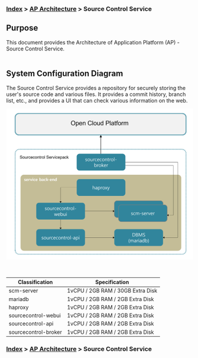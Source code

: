 ### [Index](https://github.com/PaaS-TA/Guide-eng/blob/master/README.md) > [AP Architecture](../README.md) > Source Control Service

## Purpose
This document provides the Architecture of Application Platform (AP) - Source Control Service.
<br><br>

## System Configuration Diagram
The Source Control Service provides a repository for securely storing the user's source code and various files.
It provides a commit history, branch list, etc., and provides a UI that can check various information on the web.


![sourcecontrol_architecture](./image/source_control_architecture.PNG)


<br>

| Classification | Specification |
|-------|-----|
| scm-server | 1vCPU / 2GB RAM / 30GB Extra Disk |
| mariadb | 1vCPU / 2GB RAM / 2GB Extra Disk |
| haproxy | 1vCPU / 2GB RAM / 2GB Extra Disk |
| sourcecontrol-webui | 1vCPU / 2GB RAM / 2GB Extra Disk |
| sourcecontrol-api | 1vCPU / 2GB RAM / 2GB Extra Disk |
| sourcecontrol-broker | 1vCPU / 2GB RAM / 2GB Extra Disk |


### [Index](https://github.com/PaaS-TA/Guide-eng/blob/master/README.md) > [AP Architecture](../README.md) > Source Control Service
